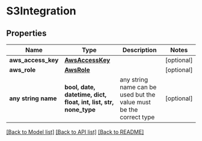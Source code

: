 # S3Integration


## Properties
Name | Type | Description | Notes
------------ | ------------- | ------------- | -------------
**aws_access_key** | [**AwsAccessKey**](AwsAccessKey.md) |  | [optional] 
**aws_role** | [**AwsRole**](AwsRole.md) |  | [optional] 
**any string name** | **bool, date, datetime, dict, float, int, list, str, none_type** | any string name can be used but the value must be the correct type | [optional]

[[Back to Model list]](../README.md#documentation-for-models) [[Back to API list]](../README.md#documentation-for-api-endpoints) [[Back to README]](../README.md)


